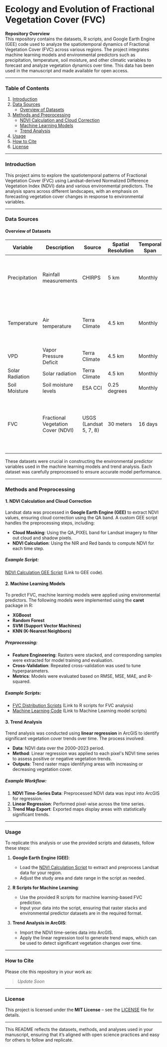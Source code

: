 # **Ecology and Evolution of Fractional Vegetation Cover (FVC)**

**Repository Overview**  
This repository contains the datasets, R scripts, and Google Earth Engine (GEE) code used to analyze the spatiotemporal dynamics of Fractional Vegetation Cover (FVC) across various regions. The project integrates machine learning models and environmental predictors such as precipitation, temperature, soil moisture, and other climatic variables to forecast and analyze vegetation dynamics over time. This data has been used in the manuscript and made available for open access.

---

### **Table of Contents**
1. [Introduction](#introduction)
2. [Data Sources](#data-sources)
   - [Overview of Datasets](#overview-of-datasets)
3. [Methods and Preprocessing](#methods-and-preprocessing)
   - [NDVI Calculation and Cloud Correction](#ndvi-calculation-and-cloud-correction)
   - [Machine Learning Models](#machine-learning-models)
   - [Trend Analysis](#trend-analysis)
4. [Usage](#usage)
5. [How to Cite](#how-to-cite)
6. [License](#license)

---

### **Introduction**
This project aims to explore the spatiotemporal patterns of Fractional Vegetation Cover (FVC) using Landsat-derived Normalized Difference Vegetation Index (NDVI) data and various environmental predictors. The analysis spans across different landscapes, with an emphasis on forecasting vegetation cover changes in response to environmental variables.

---

### **Data Sources**

#### Overview of Datasets

| Variable        | Description                       | Source             | Spatial Resolution | Temporal Span  | References |
|-----------------|-----------------------------------|--------------------|--------------------|----------------|------------|
| Precipitation   | Rainfall measurements             | CHIRPS             | 5 km               | Monthly        | de Sousa et al., 2020; Funk et al., 2015; Peterson et al., 2013 |
| Temperature     | Air temperature                   | Terra Climate      | 4.5 km             | Monthly        | Abatzoglou et al., 2018; Ruhoff et al., 2022; Xu et al., 2023   |
| VPD             | Vapor Pressure Deficit            | Terra Climate      | 4.5 km             | Monthly        | Various    |
| Solar Radiation | Solar radiation                   | Terra Climate      | 4.5 km             | Monthly        | Various    |
| Soil Moisture   | Soil moisture levels              | ESA CCI            | 0.25 degrees       | Monthly        | Various    |
| FVC             | Fractional Vegetation Cover (NDVI)| USGS (Landsat 5, 7, 8) | 30 meters          | 16 days        | Crawford et al., 2023; Loveland and Dwyer, 2012; Mehmood et al., 2024b |

These datasets were crucial in constructing the environmental predictor variables used in the machine learning models and trend analysis. Each dataset was carefully preprocessed to ensure accurate model performance.

---

### **Methods and Preprocessing**

#### 1. **NDVI Calculation and Cloud Correction**
Landsat data was processed in **Google Earth Engine (GEE)** to extract NDVI values, ensuring cloud correction using the QA band. A custom GEE script handles the preprocessing steps, including:
- **Cloud Masking**: Using the QA_PIXEL band for Landsat imagery to filter out cloud and shadow pixels.
- **NDVI Calculation**: Using the NIR and Red bands to compute NDVI for each time step.

##### Example Script: 
[NDVI Calculation GEE Script](#) (Link to GEE code).

#### 2. **Machine Learning Models**
To predict FVC, machine learning models were applied using environmental predictors. The following models were implemented using the **caret** package in R:
- **XGBoost**
- **Random Forest**
- **SVM (Support Vector Machines)**
- **KNN (K-Nearest Neighbors)**

##### Preprocessing:
- **Feature Engineering**: Rasters were stacked, and corresponding samples were extracted for model training and evaluation.
- **Cross-Validation**: Repeated cross-validation was used to tune hyperparameters.
- **Metrics**: Models were evaluated based on RMSE, MSE, MAE, and R-squared.

##### Example Scripts:
- [FVC Distribution Scripts](#) (Link to R scripts for FVC analysis)
- [Machine Learning Code](#) (Link to Machine Learning model scripts)

#### 3. **Trend Analysis**
Trend analysis was conducted using **linear regression** in ArcGIS to identify significant vegetation cover trends over time. The process involved:
- **Data**: NDVI data over the 2000–2023 period.
- **Method**: Linear regression was applied to each pixel's NDVI time series to assess positive or negative vegetation trends.
- **Outputs**: Trend raster maps identifying areas with increasing or decreasing vegetation cover.

##### Example Workflow:
1. **NDVI Time-Series Data**: Preprocessed NDVI data was input into ArcGIS for regression.
2. **Linear Regression**: Performed pixel-wise across the time series.
3. **Trend Map Export**: Exported maps display areas with statistically significant trends.

---

### **Usage**

To replicate this analysis or use the provided scripts and datasets, follow these steps:

1. **Google Earth Engine (GEE)**:  
   - Load the [NDVI Calculation Script](#) to extract and preprocess Landsat data for your region.
   - Adjust the study area and date range in the script as needed.

2. **R Scripts for Machine Learning**:  
   - Use the provided R scripts for machine learning-based FVC prediction.
   - Input your data into the script, ensuring that raster stacks and environmental predictor datasets are in the required format.

3. **Trend Analysis in ArcGIS**:  
   - Import the NDVI time-series data into ArcGIS.
   - Apply the linear regression tool to generate trend maps, which can be used to detect significant vegetation changes over time.

---

### **How to Cite**
Please cite this repository in your work as:

> *Update Soon*

---

### **License**
This project is licensed under the **MIT License** – see the [LICENSE](./LICENSE) file for details.

---

This README reflects the datasets, methods, and analyses used in your manuscript, ensuring that it’s aligned with open science practices and easy for others to follow and replicate.
